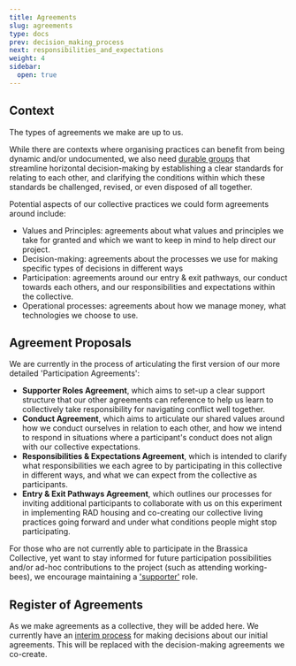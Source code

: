 ```yaml
---
title: Agreements
slug: agreements
type: docs
prev: decision_making_process
next: responsibilities_and_expectations
weight: 4
sidebar:
  open: true
---
```


## Context
The types of agreements we make are up to us. 

While there are contexts where organising practices can benefit from being dynamic and/or undocumented, we also need [durable groups](https://commonslibrary.org/constitutions-how-to-build-durable-groups/) that streamline horizontal decision-making by establishing a clear standards for relating to each other, and clarifying the conditions within which these standards be challenged, revised, or even disposed of all together. 

Potential aspects of our collective practices we could form agreements around include:

- Values and Principles: agreements about what values and principles we take for granted and which we want to keep in mind to help direct our project.
- Decision-making: agreements about the processes we use for making specific types of decisions in different ways
- Participation: agreements around our entry & exit pathways, our conduct towards each others, and our responsibilities and expectations within the collective. 
- Operational processes: agreements about how we manage money, what technologies we choose to use. 

## Agreement Proposals
We are currently in the process of articulating the first version of our more detailed 'Participation Agreements': 

- **Supporter Roles Agreement**, which aims to set-up a clear support structure that our other agreements can reference to help us learn to collectively take responsibility for navigating conflict well together. 
- **Conduct Agreement**, which aims to articulate our shared values around how we conduct ourselves in relation to each other, and how we intend to respond in situations where a participant's conduct does not align with our collective expectations. 
- **Responsibilities & Expectations Agreement**, which is intended to clarify what responsibilities we each agree to by participating in this collective in different ways, and what we can expect from the collective as participants.
- **Entry & Exit Pathways Agreement**, which outlines our processes for inviting additional participants to collaborate with us on this experiment in implementing RAD housing and co-creating our collective living practices going forward and under what conditions people might stop participating.

For those who are not currently able to participate in the Brassica Collective, yet want to stay informed for future participation possibilities and/or ad-hoc contributions to the project (such as attending working-bees), we encourage maintaining a ['supporter'](supporters/) role.  

## Register of Agreements
As we make agreements as a collective, they will be added here. We currently have an [interim process](../interim_processes/decision_making_process) for making decisions about our initial agreements. This will be replaced with the decision-making agreements we co-create.




